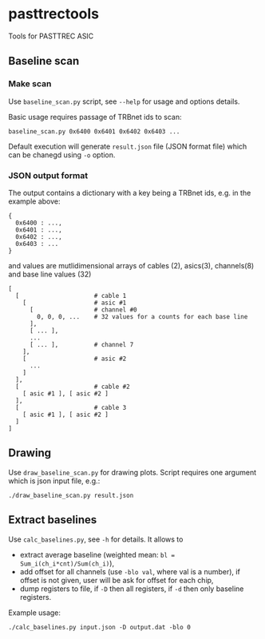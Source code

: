 # pasttrectools
Tools for PASTTREC ASIC

## Baseline scan

### Make scan

Use `baseline_scan.py` script, see `--help` for usage and options details.

Basic usage requires passage of TRBnet ids to scan:

    baseline_scan.py 0x6400 0x6401 0x6402 0x6403 ...

Default execution will generate `result.json` file (JSON format file) which can be chanegd using `-o` option.

### JSON output format

The output contains a dictionary with a key being a TRBnet ids, e.g. in the example above:

    {
      0x6400 : ...,
      0x6401 : ...,
      0x6402 : ...,
      0x6403 : ...
    }

and values are mutlidimensional arrays of cables (2), asics(3), channels(8) and base line values (32)

    [
      [                     # cable 1
        [                   # asic #1
          [                 # channel #0
            0, 0, 0, ...    # 32 values for a counts for each base line
          ],
          [ ... ],
          ...
          [ ... ],          # channel 7
        ],
        [                   # asic #2
          ...
        ]
      ],
      [                     # cable #2
        [ asic #1 ], [ asic #2 ]
      ],
      [                     # cable 3
        [ asic #1 ], [ asic #2 ]
      ]
    ]

## Drawing

Use `draw_baseline_scan.py` for drawing plots. Script requires one argument which is json input file, e.g.:

    ./draw_baseline_scan.py result.json


## Extract baselines

Use `calc_baselines.py`, see `-h` for details. It allows to

* extract average baseline (weighted mean: `bl = Sum_i(ch_i*cnt)/Sum(ch_i)`),
* add offset for all channels (use `-blo val`, where val is a number), if offset is not given, user will be ask for offset for each chip,
* dump registers to file, if `-D` then all registers, if `-d` then only baseline registers.

Example usage:

    ./calc_baselines.py input.json -D output.dat -blo 0